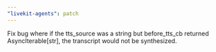 ```yaml
---
"livekit-agents": patch
---
```


Fix bug where if the tts_source was a string but before_tts_cb returned AsyncIterable[str], the transcript would not be synthesized.